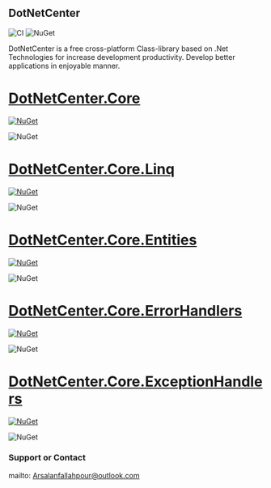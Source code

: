 ## DotNetCenter
![CI](https://github.com/arsalanfallahpour/DotNetCenter/workflows/CI/badge.svg)
![NuGet](https://img.shields.io/tokei/lines/github/arsalanfallahpour/DotNetCenter?color=darkgreen&label=total%20lines%20of%20source%20code)

DotNetCenter is a free cross-platform Class-library based on .Net Technologies for increase development productivity.
Develop better applications in enjoyable manner.

# <a href="https://github.com/arsalanfallahpour/DotNetCenter/tree/main/src/Core">DotNetCenter.Core</a>
[![NuGet](https://img.shields.io/nuget/v/dotnetcenter.core?color=%2300BBFF&label=nuget%20DotnetCenter.Core&logoColor=%23FFF&style=for-the-badge)](https://www.nuget.org/packages/DotNetCenter.Core/)

![NuGet](https://img.shields.io/nuget/dt/DotNetCenter.Core?label=nuge%20package%20download)

# <a href="https://github.com/arsalanfallahpour/DotNetCenter/tree/main/src/Core/Linq">DotNetCenter.Core.Linq</a>
[![NuGet](https://img.shields.io/nuget/v/dotnetcenter.core.linq?color=%2300BBFF&label=nuget%20DotnetCenter.Core.Linq&logoColor=%23FFF&style=for-the-badge)](https://www.nuget.org/packages/DotNetCenter.Core.Linq/)

![NuGet](https://img.shields.io/nuget/dt/DotNetCenter.Core.Linq?label=nuge%20package%20download)

# <a href="https://github.com/arsalanfallahpour/DotNetCenter/tree/main/src/Core/Entities">DotNetCenter.Core.Entities</a>
[![NuGet](https://img.shields.io/nuget/v/dotnetcenter.core.entities?color=%2300BBFF&label=nuget%20DotnetCenter.Core.Entities&logoColor=%23FFF&style=for-the-badge)](https://www.nuget.org/packages/DotNetCenter.Core.Entities/)

![NuGet](https://img.shields.io/nuget/dt/DotNetCenter.Core.Entities?label=nuge%20package%20download)


# <a href="https://github.com/arsalanfallahpour/DotNetCenter/tree/main/src/Core/ErrorHandlers">DotNetCenter.Core.ErrorHandlers</a>
[![NuGet](https://img.shields.io/nuget/v/dotnetcenter.core.errorhandlers?color=%2300BBFF&label=nuget%20DotnetCenter.Core.ErrorHandlers&logoColor=%23FFF&style=for-the-badge)](https://www.nuget.org/packages/DotNetCenter.Core.ErrorHandlers/)

![NuGet](https://img.shields.io/nuget/dt/DotNetCenter.Core.ErrorHandlers?label=nuge%20package%20download)

# <a href="https://github.com/arsalanfallahpour/DotNetCenter/tree/main/src/Core/ExceptionHandlers">DotNetCenter.Core.ExceptionHandlers</a>
[![NuGet](https://img.shields.io/nuget/v/dotnetcenter.core.exceptionhandlers?color=%2300BBFF&label=nuget%20DotnetCenter.Core.ExceptionHandlers&logoColor=%23FFF&style=for-the-badge)](https://www.nuget.org/packages/DotNetCenter.Core.ErrorHandlers/)

![NuGet](https://img.shields.io/nuget/dt/DotNetCenter.Core.ExceptionHandlers?label=nuge%20package%20download)



### Support or Contact
mailto: Arsalanfallahpour@outlook.com
